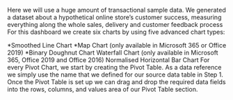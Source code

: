Here we will use a huge amount of transactional sample data. 
We generated a dataset about a hypothetical online store’s customer success, measuring everything along the whole sales, delivery and customer feedback process
 For this dashboard we create six charts by using five advanced chart types:

*Smoothed Line Chart
*Map Chart (only available in Microsoft 365 or Office 2019)
*Binary Doughnut Chart
Waterfall Chart (only available in Microsoft 365, Office 2019 and Office 2016)
Normalised Horizontal Bar Chart
For every Pivot Chart, we start by creating the Pivot Table. As a data reference we simply use the name that we defined for our source data table in Step 1. Once the Pivot Table is set up we can drag and drop the required data fields into the rows, columns, and values area of our Pivot Table section.
